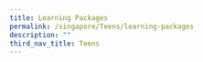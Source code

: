```yaml
---
title: Learning Packages
permalink: /singapore/Teens/learning-packages
description: ""
third_nav_title: Teens
---
```

